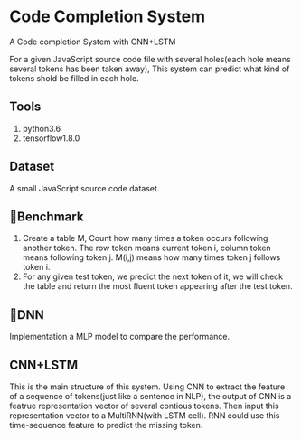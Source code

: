 # Code Completion System

A Code completion System with CNN+LSTM

For a given JavaScript source code file with several holes(each hole means several tokens has been taken away),
This system can predict what kind of tokens shold be filled in each hole. 

## Tools
1. python3.6
2. tensorflow1.8.0

## Dataset
A small JavaScript source code dataset.
## Benchmark
1. Create a table M, Count how many times a token occurs following another token. The row token means current token i, column token means following token j. M(i,j) means how many times token j follows token i.
2. For any given test token, we predict the next token of it, we will check the table and return the most fluent token appearing after the test token.

## DNN
Implementation a MLP model to compare the performance.

## CNN+LSTM
This is the main structure of this system. Using CNN to extract the feature of a sequence of tokens(just like a sentence in NLP),
the output of CNN is a featrue representation vector of several contious tokens.
Then input this representation vector to a MultiRNN(with LSTM cell).
RNN could use this time-sequence feature to predict the missing token. 

 
